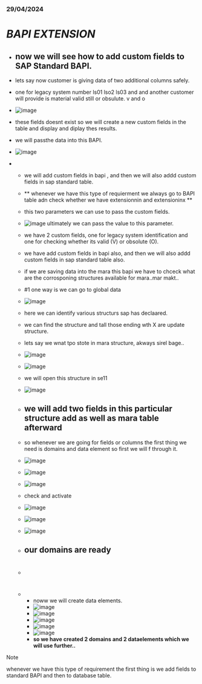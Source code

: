 ### 29/04/2024
# **_BAPI EXTENSION_**
- ## now we will see how to add custom fields to SAP Standard BAPI.
- lets say now customer is giving data of two additional columns safely.
- one for legacy system number ls01 lso2 ls03 and and another customer will provide is material valid still or obsulute. v and o
- ![image](https://github.com/bhuvabhavik/MY-ABAP-CHEATSHEET/assets/49744703/3ee5d629-d9d6-49d6-a83d-c103ff5b4868)
- these fields doesnt exist so we will create a new custom fields in the table and display and diplay thes results.

- we will passthe data into this BAPI.
- ![image](https://github.com/bhuvabhavik/MY-ABAP-CHEATSHEET/assets/49744703/cc38cdcc-2b4e-4a41-b314-0bcd017b3b5e)

-   - we will add custom fields in bapi , and then we will also addd custom fields in sap standard table.
 
    - ** whenever we have this type of requierment we always go to BAPI table adn check whether we have extensionnin and extensioninx **
      
    - this two parameters we can use to pass the custom fields.
    - ![image](https://github.com/bhuvabhavik/MY-ABAP-CHEATSHEET/assets/49744703/e4734713-eee3-4555-a3d8-73b08a3b1fd5)
    ultimately we can pass the value to this parameter.

 
    - we have 2 custom fields, one for legacy system identification and one for checking whether its valid (V) or obsolute (O).
 
    -  we have add custom fields in bapi also, and then we will also addd custom fields in sap standard table also.
 
    -  if we are saving data into the mara   this bapi we have to chceck what are the corrosponing structures available for mara..mar makt..
    -  #1 one way is we can go to global data
    -  ![image](https://github.com/bhuvabhavik/MY-ABAP-CHEATSHEET/assets/49744703/1ff9d00b-cb13-4850-abb9-77f6766752ab)
    -  here we can identify various structurs sap has declaared.
    -  we can find the structure and tall those ending wth X are update structure.
    -  lets say we wnat tpo stote in mara structure, akways sirel  bage..
    -   ![image](https://github.com/bhuvabhavik/MY-ABAP-CHEATSHEET/assets/49744703/21ad8fbc-c202-4831-9fcc-9ead852ac475)
    -   ![image](https://github.com/bhuvabhavik/MY-ABAP-CHEATSHEET/assets/49744703/f7489570-1446-4a3b-a682-aefce93ef6d3)
    -   we will open this structure in se11
    -   ![image](https://github.com/bhuvabhavik/MY-ABAP-CHEATSHEET/assets/49744703/9edb1346-7e00-411f-b803-844ee443077c)
    -  ## **we will add two fields in this particular structure add  as well as mara  table afterward**
    -  so whenever we are going for fields or columns the first thing we need is domains and data element so first we will f through it.
    -  ![image](https://github.com/bhuvabhavik/MY-ABAP-CHEATSHEET/assets/49744703/58c0a065-927f-499c-a73e-89e926285c02)
    -  ![image](https://github.com/bhuvabhavik/MY-ABAP-CHEATSHEET/assets/49744703/0537525f-3292-41a2-a4d1-5aae2ff40557)
    -  ![image](https://github.com/bhuvabhavik/MY-ABAP-CHEATSHEET/assets/49744703/3c13a914-36e3-421f-a9cf-0aa2577db662)
    -  check and activate
    -  ![image](https://github.com/bhuvabhavik/MY-ABAP-CHEATSHEET/assets/49744703/7edba8b1-364b-404a-8a2b-64a88f39f1a9)
    -  ![image](https://github.com/bhuvabhavik/MY-ABAP-CHEATSHEET/assets/49744703/e4d2f1e3-4c9f-42da-aad1-53a29439f855)
    -  ![image](https://github.com/bhuvabhavik/MY-ABAP-CHEATSHEET/assets/49744703/25c23579-d61c-4aad-a4ec-9baf59fc72f2)
    -  ## our domains are ready
    -  #
    -  - noww we will create data elements.
       - ![image](https://github.com/bhuvabhavik/MY-ABAP-CHEATSHEET/assets/49744703/d37a23cb-5a12-49a0-a6c8-538d19f126c9)
       - ![image](https://github.com/bhuvabhavik/MY-ABAP-CHEATSHEET/assets/49744703/ccd7a4a0-52db-4949-9e7b-3a80aa401468)
       - ![image](https://github.com/bhuvabhavik/MY-ABAP-CHEATSHEET/assets/49744703/dec9bc04-29d5-4ed5-ac75-ca8de9899440)
       - ![image](https://github.com/bhuvabhavik/MY-ABAP-CHEATSHEET/assets/49744703/08a55dcc-da5c-49b7-b4bf-7fd8b9249116)
       - ![image](https://github.com/bhuvabhavik/MY-ABAP-CHEATSHEET/assets/49744703/42d1c86c-ddd7-4798-9243-c75ab89f4d81)
       - **so we have created 2 domains and 2 dataelements which we will use further..**

>[!NOTE]
>whenever we have this type of requirement the first thing is we add fields to standard BAPI and then to database table.
>












      

 
